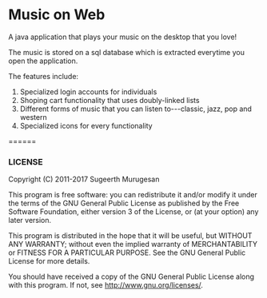 Music on Web 
======

A java application that plays your music on the desktop that you love!

The music is stored on a sql database which is extracted everytime you 
open the application. 

The features include: 

1) Specialized login accounts for individuals 
2) Shoping cart functionality that uses doubly-linked lists 
3) Different forms of music that you can listen to---classic, jazz, pop and western
4) Specialized icons for every functionality 

======



### LICENSE

Copyright (C) 2011-2017 Sugeerth Murugesan 

This program is free software: you can redistribute it and/or modify
it under the terms of the GNU General Public License as published by
the Free Software Foundation, either version 3 of the License, or
(at your option) any later version.

This program is distributed in the hope that it will be useful,
but WITHOUT ANY WARRANTY; without even the implied warranty of
MERCHANTABILITY or FITNESS FOR A PARTICULAR PURPOSE.  See the
GNU General Public License for more details.

You should have received a copy of the GNU General Public License
along with this program.  If not, see <http://www.gnu.org/licenses/>.
